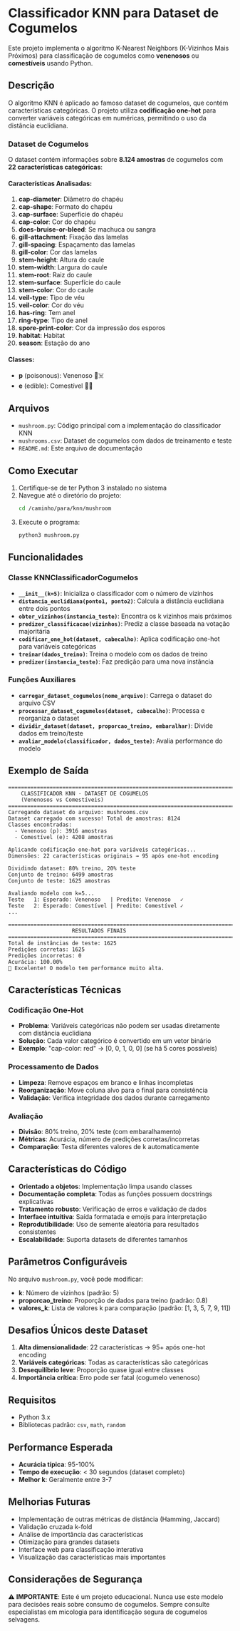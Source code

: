 # Classificador KNN para Dataset de Cogumelos

Este projeto implementa o algoritmo K-Nearest Neighbors (K-Vizinhos Mais Próximos) para classificação de cogumelos como **venenosos** ou **comestíveis** usando Python.

## Descrição

O algoritmo KNN é aplicado ao famoso dataset de cogumelos, que contém características categóricas. O projeto utiliza **codificação one-hot** para converter variáveis categóricas em numéricas, permitindo o uso da distância euclidiana.

### Dataset de Cogumelos

O dataset contém informações sobre **8.124 amostras** de cogumelos com **22 características categóricas**:

#### Características Analisadas:
1. **cap-diameter**: Diâmetro do chapéu
2. **cap-shape**: Formato do chapéu  
3. **cap-surface**: Superfície do chapéu
4. **cap-color**: Cor do chapéu
5. **does-bruise-or-bleed**: Se machuca ou sangra
6. **gill-attachment**: Fixação das lamelas
7. **gill-spacing**: Espaçamento das lamelas
8. **gill-color**: Cor das lamelas
9. **stem-height**: Altura do caule
10. **stem-width**: Largura do caule
11. **stem-root**: Raiz do caule
12. **stem-surface**: Superfície do caule
13. **stem-color**: Cor do caule
14. **veil-type**: Tipo de véu
15. **veil-color**: Cor do véu
16. **has-ring**: Tem anel
17. **ring-type**: Tipo de anel
18. **spore-print-color**: Cor da impressão dos esporos
19. **habitat**: Habitat
20. **season**: Estação do ano

#### Classes:
- **p** (poisonous): Venenoso 🍄☠️
- **e** (edible): Comestível 🍄✅

## Arquivos

- `mushroom.py`: Código principal com a implementação do classificador KNN
- `mushrooms.csv`: Dataset de cogumelos com dados de treinamento e teste
- `README.md`: Este arquivo de documentação

## Como Executar

1. Certifique-se de ter Python 3 instalado no sistema
2. Navegue até o diretório do projeto:
   ```bash
   cd /caminho/para/knn/mushroom
   ```
3. Execute o programa:
   ```bash
   python3 mushroom.py
   ```

## Funcionalidades

### Classe KNNClassificadorCogumelos

- **`__init__(k=5)`**: Inicializa o classificador com o número de vizinhos
- **`distancia_euclidiana(ponto1, ponto2)`**: Calcula a distância euclidiana entre dois pontos
- **`obter_vizinhos(instancia_teste)`**: Encontra os k vizinhos mais próximos
- **`predizer_classificacao(vizinhos)`**: Prediz a classe baseada na votação majoritária
- **`codificar_one_hot(dataset, cabecalho)`**: Aplica codificação one-hot para variáveis categóricas
- **`treinar(dados_treino)`**: Treina o modelo com os dados de treino
- **`predizer(instancia_teste)`**: Faz predição para uma nova instância

### Funções Auxiliares

- **`carregar_dataset_cogumelos(nome_arquivo)`**: Carrega o dataset do arquivo CSV
- **`processar_dataset_cogumelos(dataset, cabecalho)`**: Processa e reorganiza o dataset
- **`dividir_dataset(dataset, proporcao_treino, embaralhar)`**: Divide dados em treino/teste
- **`avaliar_modelo(classificador, dados_teste)`**: Avalia performance do modelo

## Exemplo de Saída

```
================================================================================
    CLASSIFICADOR KNN - DATASET DE COGUMELOS
    (Venenosos vs Comestíveis)
================================================================================
Carregando dataset do arquivo: mushrooms.csv
Dataset carregado com sucesso! Total de amostras: 8124
Classes encontradas:
  - Venenoso (p): 3916 amostras
  - Comestível (e): 4208 amostras

Aplicando codificação one-hot para variáveis categóricas...
Dimensões: 22 características originais → 95 após one-hot encoding

Dividindo dataset: 80% treino, 20% teste
Conjunto de treino: 6499 amostras
Conjunto de teste: 1625 amostras

Avaliando modelo com k=5...
Teste   1: Esperado: Venenoso   | Predito: Venenoso   ✓
Teste   2: Esperado: Comestível | Predito: Comestível ✓
...

================================================================================
                    RESULTADOS FINAIS
================================================================================
Total de instâncias de teste: 1625
Predições corretas: 1625
Predições incorretas: 0
Acurácia: 100.00%
🎯 Excelente! O modelo tem performance muito alta.
```

## Características Técnicas

### Codificação One-Hot
- **Problema**: Variáveis categóricas não podem ser usadas diretamente com distância euclidiana
- **Solução**: Cada valor categórico é convertido em um vetor binário
- **Exemplo**: "cap-color: red" → [0, 0, 1, 0, 0] (se há 5 cores possíveis)

### Processamento de Dados
- **Limpeza**: Remove espaços em branco e linhas incompletas
- **Reorganização**: Move coluna alvo para o final para consistência
- **Validação**: Verifica integridade dos dados durante carregamento

### Avaliação
- **Divisão**: 80% treino, 20% teste (com embaralhamento)
- **Métricas**: Acurácia, número de predições corretas/incorretas
- **Comparação**: Testa diferentes valores de k automaticamente

## Características do Código

- **Orientado a objetos**: Implementação limpa usando classes
- **Documentação completa**: Todas as funções possuem docstrings explicativas
- **Tratamento robusto**: Verificação de erros e validação de dados
- **Interface intuitiva**: Saída formatada e emojis para interpretação
- **Reprodutibilidade**: Uso de semente aleatória para resultados consistentes
- **Escalabilidade**: Suporta datasets de diferentes tamanhos

## Parâmetros Configuráveis

No arquivo `mushroom.py`, você pode modificar:

- **k**: Número de vizinhos (padrão: 5)
- **proporcao_treino**: Proporção de dados para treino (padrão: 0.8)
- **valores_k**: Lista de valores k para comparação (padrão: [1, 3, 5, 7, 9, 11])

## Desafios Únicos deste Dataset

1. **Alta dimensionalidade**: 22 características → 95+ após one-hot encoding
2. **Variáveis categóricas**: Todas as características são categóricas
3. **Desequilíbrio leve**: Proporção quase igual entre classes
4. **Importância crítica**: Erro pode ser fatal (cogumelo venenoso)

## Requisitos

- Python 3.x
- Bibliotecas padrão: `csv`, `math`, `random`

## Performance Esperada

- **Acurácia típica**: 95-100%
- **Tempo de execução**: < 30 segundos (dataset completo)
- **Melhor k**: Geralmente entre 3-7

## Melhorias Futuras

- Implementação de outras métricas de distância (Hamming, Jaccard)
- Validação cruzada k-fold
- Análise de importância das características
- Otimização para grandes datasets
- Interface web para classificação interativa
- Visualização das características mais importantes

## Considerações de Segurança

⚠️ **IMPORTANTE**: Este é um projeto educacional. Nunca use este modelo para decisões reais sobre consumo de cogumelos. Sempre consulte especialistas em micologia para identificação segura de cogumelos selvagens.
